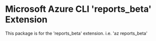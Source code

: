 Microsoft Azure CLI 'reports_beta' Extension
==========================================

This package is for the 'reports_beta' extension.
i.e. 'az reports_beta'
